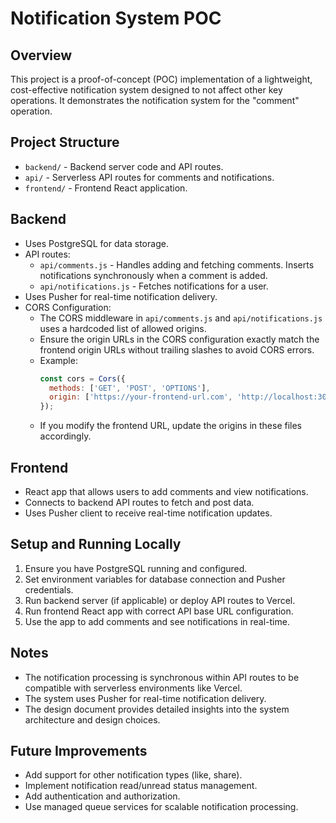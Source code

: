 # Notification System POC

## Overview

This project is a proof-of-concept (POC) implementation of a lightweight, cost-effective notification system designed to not affect other key operations. It demonstrates the notification system for the "comment" operation.


## Project Structure

- `backend/` - Backend server code and API routes.
- `api/` - Serverless API routes for comments and notifications.
- `frontend/` - Frontend React application.

## Backend

- Uses PostgreSQL for data storage.
- API routes:
  - `api/comments.js` - Handles adding and fetching comments. Inserts notifications synchronously when a comment is added.
  - `api/notifications.js` - Fetches notifications for a user.
- Uses Pusher for real-time notification delivery.
- CORS Configuration:
  - The CORS middleware in `api/comments.js` and `api/notifications.js` uses a hardcoded list of allowed origins.
  - Ensure the origin URLs in the CORS configuration exactly match the frontend origin URLs without trailing slashes to avoid CORS errors.
  - Example:
    ```js
    const cors = Cors({
      methods: ['GET', 'POST', 'OPTIONS'],
      origin: ['https://your-frontend-url.com', 'http://localhost:3000'],
    });
    ```
  - If you modify the frontend URL, update the origins in these files accordingly.

## Frontend

- React app that allows users to add comments and view notifications.
- Connects to backend API routes to fetch and post data.
- Uses Pusher client to receive real-time notification updates.

## Setup and Running Locally

1. Ensure you have PostgreSQL running and configured.
2. Set environment variables for database connection and Pusher credentials.
3. Run backend server (if applicable) or deploy API routes to Vercel.
4. Run frontend React app with correct API base URL configuration.
5. Use the app to add comments and see notifications in real-time.

## Notes

- The notification processing is synchronous within API routes to be compatible with serverless environments like Vercel.
- The system uses Pusher for real-time notification delivery.
- The design document provides detailed insights into the system architecture and design choices.

## Future Improvements

- Add support for other notification types (like, share).
- Implement notification read/unread status management.
- Add authentication and authorization.
- Use managed queue services for scalable notification processing.
